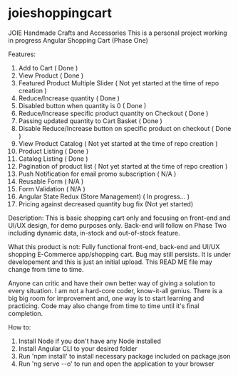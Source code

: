 # joieshoppingcart
JOIE Handmade Crafts and Accessories
This is a personal project working in progress Angular Shopping Cart (Phase One)

Features:
1. Add to Cart                                                            ( Done )
2. View Product                                                           ( Done )
3. Featured Product Multiple Slider                                       ( Not yet started at the time of repo creation )
4. Reduce/Increase quantity                                               ( Done )
5. Disabled button when quantity is 0                                     ( Done )
6. Reduce/Increase specific product quantity on Checkout                  ( Done )
7. Passing updated quantity to Cart Basket                                ( Done )
8. Disable Reduce/Increase button on specific product on checkout         ( Done )
9. View Product Catalog                                                   ( Not yet started at the time of repo creation )
10. Product Listing                                                       ( Done )
11. Catalog Listing                                                       ( Done )
12. Pagination of product list                                            ( Not yet started at the time of repo creation )
13. Push Notification for email promo subscription                        ( N/A )
14. Reusable Form                                                         ( N/A )
15. Form Validation                                                       ( N/A )
16. Angular State Redux (Store Management)                                ( In progress... )
17. Pricing against decreased quantity bug fix                            (Not yet started)
  
Description: This is basic shopping cart only and focusing on front-end and UI/UX design, for demo purposes only. Back-end will follow on Phase Two including
dynamic data, in-stock and out-of-stock feature.

What this product is not: Fully functional front-end, back-end and UI/UX shopping E-Commerce app/shopping cart. Bug may still persists. It is under developement
and this is just an initial upload. This READ ME file may change from time to time.

Anyone can critic and have their own better way of giving a solution to every situation. I am not a hard-core coder, know-it-all genius. There is a big big room for improvement
and, one way is to start learning and practicing. Code may also change from time to time until it's final completion.

How to:
1. Install Node if you don't have any Node installed
2. Install Angular CLI to your desired folder
3. Run 'npm install' to install necessary package included on package.json
4. Run 'ng serve --o' to run and open the application to your browser
